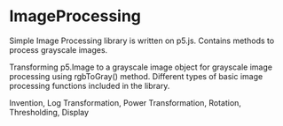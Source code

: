# ImageProcessing

Simple Image Processing library is written on p5.js. Contains methods to process grayscale images.

Transforming p5.Image to a grayscale image object for grayscale image processing using rgbToGray() method.
Different types of basic image processing functions included in the library.
   
Invention, 
Log Transformation,
Power Transformation,
Rotation,
Thresholding,
Display
